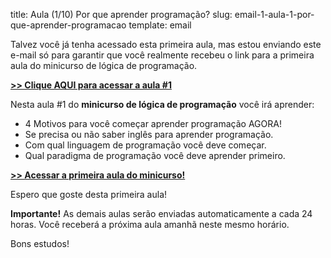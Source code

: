 title: Aula (1/10) Por que aprender programação?
slug: email-1-aula-1-por-que-aprender-programacao
template: email

Talvez você já tenha acessado esta primeira aula, mas estou enviando este e-mail só para garantir que você realmente recebeu o link para a primeira aula do minicurso de lógica de programação.

[**>> Clique AQUI para acessar a aula #1**](http://mclp.dicasdeprogramacao.com.br/aula-1-porque-aprender-programacao.html)

Nesta aula #1 do **minicurso de lógica de programação** você irá aprender:

- 4 Motivos para você começar aprender programação AGORA!
- Se precisa ou não saber inglês para aprender programação.
- Com qual linguagem de programação você deve começar.
- Qual paradigma de programação você deve aprender primeiro.

[**>> Acessar a primeira aula do minicurso!**](http://mclp.dicasdeprogramacao.com.br/minicurso-1-porque-aprender-programacao.html)

Espero que goste desta primeira aula!

**Importante!** As demais aulas serão enviadas automaticamente a cada 24 horas. Você receberá a próxima aula amanhã neste mesmo horário.

Bons estudos!
